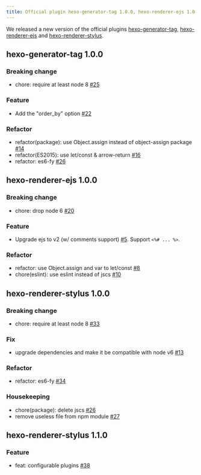 ```yaml
---
title: Official plugin hexo-generator-tag 1.0.0, hexo-renderer-ejs 1.0.0 & hexo-renderer-stylus 1.1.0 released
---
```


We released a new version of the official plugins [hexo-generator-tag], [hexo-renderer-ejs] and [hexo-renderer-stylus].

## hexo-generator-tag 1.0.0

### Breaking change
-  chore: require at least node 8 [#25]

### Feature
- Add the "order_by" option [#22]

### Refactor
- refactor(package): use Object.assign instead of object-assign package [#14]
- refactor(ES2015): use let/const & arrow-return [#16]
- refactor: es6-fy [#26](https://github.com/hexojs/hexo-generator-tag/pull/26)

## hexo-renderer-ejs 1.0.0

### Breaking change
- chore: drop node 6 [#20]

### Feature
- Upgrade ejs to v2 (w/ comments support) [#5]. Support `<%# ... %>`.

### Refactor
- refactor: use Object.assign and var to let/const [#8]
- chore(eslint): use eslint instead of jscs [#10]

## hexo-renderer-stylus 1.0.0

### Breaking change
- chore: require at least node 8 [#33]

### Fix
- upgrade dependencies and make it be compatible with node v6 [#13]

### Refactor
- refactor: es6-fy [#34]

### Housekeeping
- chore(package): delete jscs [#26](https://github.com/hexojs/hexo-renderer-stylus/pull/26)
- remove useless file from npm module [#27]

## hexo-renderer-stylus 1.1.0

### Feature
- feat: configurable plugins [#38]

[hexo-generator-tag]: https://github.com/hexojs/hexo-generator-tag
[hexo-renderer-ejs]: https://github.com/hexojs/hexo-renderer-ejs
[hexo-renderer-stylus]: https://github.com/hexojs/hexo-renderer-stylus

[#25]: https://github.com/hexojs/hexo-generator-tag/pull/25
[#22]: https://github.com/hexojs/hexo-generator-tag/pull/22
[#14]: https://github.com/hexojs/hexo-generator-tag/pull/14
[#16]: https://github.com/hexojs/hexo-generator-tag/pull/16
[#97]: https://github.com/hexojs/hexo-generator-tag/pull/97
[#104]: https://github.com/hexojs/hexo-generator-tag/pull/104

[#20]: https://github.com/hexojs/hexo-renderer-ejs/pull/20
[#5]: https://github.com/hexojs/hexo-renderer-ejs/pull/5
[#8]: https://github.com/hexojs/hexo-renderer-ejs/pull/8
[#10]: https://github.com/hexojs/hexo-renderer-ejs/pull/10

[#33]: https://github.com/hexojs/hexo-renderer-stylus/pull/33
[#13]: https://github.com/hexojs/hexo-renderer-stylus/pull/13
[#34]: https://github.com/hexojs/hexo-renderer-stylus/pull/34
[#27]: https://github.com/hexojs/hexo-renderer-stylus/pull/27
[#38]: https://github.com/hexojs/hexo-renderer-stylus/pull/38
